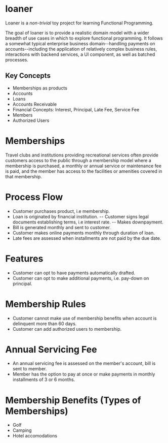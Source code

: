 # loaner

Loaner is a *non-trivial* toy project for learning Functional Programming. 

The goal of loaner is to provide a realistic domain model with a wider breadth of use cases in which to explore functional programming. It follows a somewhat typical enterprise business domain--handling payments on accounts--including the application of relatively complex business rules, interactions with backend services, a UI component, as well as batched processes.

## Key Concepts
- Memberships as products
- Accounts
- Loans
- Accounts Receivable
- Financial Concepts: Interest, Principal, Late Fee, Service Fee
- Members
- Authorized Users

# Memberships
Travel clubs and institutions providing recreational services often provide customers access to the public through a membership model where a membership is purchased, a monthly or annual service or maintenance fee is paid, and the member has access to the facilities or amenities covered in that membership. 

# Process Flow
- Customer purchases product, i.e membership.
- Loan is originated by financial institution.
-- Customer signs legal documents establishing terms, i.e interest rate. 
-- Makes downpayment.
- Bill is generated monthly and sent to customer.
- Customer makes online payments monthly through duration of loan.
- Late fees are assessed when installments are not paid by the due date.

# Features
- Customer can opt to have payments automatically drafted.
- Customer can opt to make additional payments, i.e. pay-down on principal.

# Membership Rules
- Customer cannot make use of membership benefits when account is delinquent more than 60 days. 
- Customer can add authorized users to membership.

# Annual Servicing Fee
- An annual servicing fee is assessed on the member's account, bill is sent to member.
- Member has the option to pay at once or make payments in monthly installments of 3 or 6 months.

# Membership Benefits (Types of Memberships)
- Golf
- Camping
- Hotel accomodations
